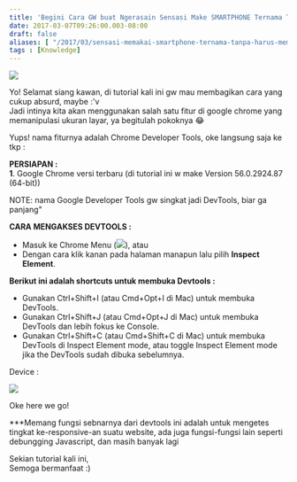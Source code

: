 ```yaml
---
title: 'Begini Cara GW buat Ngerasain Sensasi Make SMARTPHONE Ternama Tanpa Memilikinya'
date: 2017-03-07T09:26:00.003-08:00
draft: false
aliases: [ "/2017/03/sensasi-memakai-smartphone-ternama-tanpa-harus-memilikinya.html" ]
tags : [Knowledge]
---
```


[![](https://4.bp.blogspot.com/-qRjmEy1tziI/WL49vaeZ31I/AAAAAAAABvw/FuVeii5lauUt9Xjbm4BgW5DuMg9c23HxwCLcB/s400/sensasi.jpg)](https://4.bp.blogspot.com/-qRjmEy1tziI/WL49vaeZ31I/AAAAAAAABvw/FuVeii5lauUt9Xjbm4BgW5DuMg9c23HxwCLcB/s1600/sensasi.jpg)

  
Yo! Selamat siang kawan, di tutorial kali ini gw mau membagikan cara yang cukup absurd, maybe :'v  
Jadi intinya kita akan menggunakan salah satu fitur di google chrome yang memanipulasi ukuran layar, ya begitulah pokoknya 😂  
  
Yups! nama fiturnya adalah Chrome Developer Tools, oke langsung saja ke tkp :  
  
**PERSIAPAN :**  
**1**. Google Chrome versi terbaru (di tutorial ini w make Version 56.0.2924.87 (64-bit))  
  
NOTE: nama Google Developer Tools gw singkat jadi DevTools, biar ga panjang"  
  
**CARA MENGAKSES DEVTOOLS :**  

*   Masuk ke Chrome Menu (![](https://developer.chrome.com/devtools/images/chrome-menu.png)), atau
*   Dengan cara klik kanan pada halaman manapun lalu pilih **Inspect Element**.

**Berikut ini adalah shortcuts untuk membuka Devtools :**

*   Gunakan Ctrl+Shift+I (atau Cmd+Opt+I di Mac) untuk membuka DevTools.
*   Gunakan Ctrl+Shift+J (atau Cmd+Opt+J di Mac) untuk membuka DevTools dan lebih fokus ke Console.
*   Gunakan Ctrl+Shift+C (atau Cmd+Shift+C di Mac) untuk membuka DevTools di Inspect Element mode, atau toggle Inspect Element mode jika the DevTools sudah dibuka sebelumnya.

  

Device :

[![](https://1.bp.blogspot.com/-YEyuHKE4yoo/WL_LYaXYdqI/AAAAAAAABx4/9LmgfHofjlsUjI6IFFOjJKgRNQ3Aw4AhgCLcB/s1600/1_027.jpg)](https://1.bp.blogspot.com/-YEyuHKE4yoo/WL_LYaXYdqI/AAAAAAAABx4/9LmgfHofjlsUjI6IFFOjJKgRNQ3Aw4AhgCLcB/s1600/1_027.jpg)

  
Oke here we go!  

  
\*\*\*Memang fungsi sebnarnya dari devtools ini adalah untuk mengetes tingkat ke-responsive-an suatu website, ada juga fungsi-fungsi lain seperti debungging Javascript, dan masih banyak lagi  
  
Sekian tutorial kali ini,  
Semoga bermanfaat :)